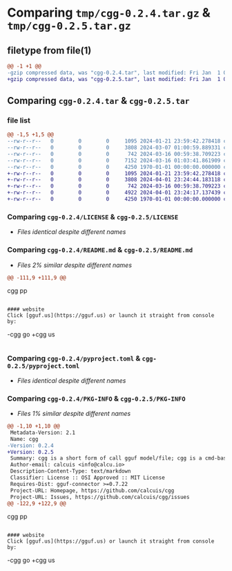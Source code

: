 # Comparing `tmp/cgg-0.2.4.tar.gz` & `tmp/cgg-0.2.5.tar.gz`

## filetype from file(1)

```diff
@@ -1 +1 @@
-gzip compressed data, was "cgg-0.2.4.tar", last modified: Fri Jan  1 00:00:00 2016, max compression
+gzip compressed data, was "cgg-0.2.5.tar", last modified: Fri Jan  1 00:00:00 2016, max compression
```

## Comparing `cgg-0.2.4.tar` & `cgg-0.2.5.tar`

### file list

```diff
@@ -1,5 +1,5 @@
--rw-r--r--   0        0        0     1095 2024-01-21 23:59:42.278418 cgg-0.2.4/LICENSE
--rw-r--r--   0        0        0     3808 2024-03-07 01:00:59.889331 cgg-0.2.4/README.md
--rw-r--r--   0        0        0      742 2024-03-16 00:59:38.709223 cgg-0.2.4/pyproject.toml
--rw-r--r--   0        0        0     7152 2024-03-16 01:03:41.861909 cgg-0.2.4/src/cgg/__init__.py
--rw-r--r--   0        0        0     4250 1970-01-01 00:00:00.000000 cgg-0.2.4/PKG-INFO
+-rw-r--r--   0        0        0     1095 2024-01-21 23:59:42.278418 cgg-0.2.5/LICENSE
+-rw-r--r--   0        0        0     3808 2024-04-01 23:24:44.183118 cgg-0.2.5/README.md
+-rw-r--r--   0        0        0      742 2024-03-16 00:59:38.709223 cgg-0.2.5/pyproject.toml
+-rw-r--r--   0        0        0     4922 2024-04-01 23:24:17.137439 cgg-0.2.5/src/cgg/__init__.py
+-rw-r--r--   0        0        0     4250 1970-01-01 00:00:00.000000 cgg-0.2.5/PKG-INFO
```

### Comparing `cgg-0.2.4/LICENSE` & `cgg-0.2.5/LICENSE`

 * *Files identical despite different names*

### Comparing `cgg-0.2.4/README.md` & `cgg-0.2.5/README.md`

 * *Files 2% similar despite different names*

```diff
@@ -111,9 +111,9 @@
 ```
 cgg pp
 ```
 
 #### website
 Click [gguf.us](https://gguf.us) or launch it straight from console by:
 ```
-cgg go
+cgg us
 ```
```

### Comparing `cgg-0.2.4/pyproject.toml` & `cgg-0.2.5/pyproject.toml`

 * *Files identical despite different names*

### Comparing `cgg-0.2.4/PKG-INFO` & `cgg-0.2.5/PKG-INFO`

 * *Files 1% similar despite different names*

```diff
@@ -1,10 +1,10 @@
 Metadata-Version: 2.1
 Name: cgg
-Version: 0.2.4
+Version: 0.2.5
 Summary: cgg is a short form of call gguf model/file; cgg is a cmd-based app built on gguf-connector, which allows users interacting with large language model (i.e., chatgpt) via a simple command without coding a long long syntax
 Author-email: calcuis <info@calcu.io>
 Description-Content-Type: text/markdown
 Classifier: License :: OSI Approved :: MIT License
 Requires-Dist: gguf-connector >=0.7.22
 Project-URL: Homepage, https://github.com/calcuis/cgg
 Project-URL: Issues, https://github.com/calcuis/cgg/issues
@@ -122,9 +122,9 @@
 ```
 cgg pp
 ```
 
 #### website
 Click [gguf.us](https://gguf.us) or launch it straight from console by:
 ```
-cgg go
+cgg us
 ```
```

